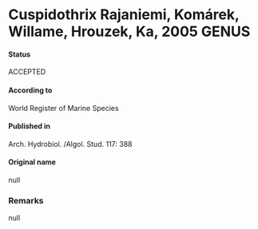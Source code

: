 # Cuspidothrix Rajaniemi, Komárek, Willame, Hrouzek, Ka, 2005 GENUS

#### Status
ACCEPTED

#### According to
World Register of Marine Species

#### Published in
Arch. Hydrobiol. /Algol. Stud. 117: 388

#### Original name
null

### Remarks
null